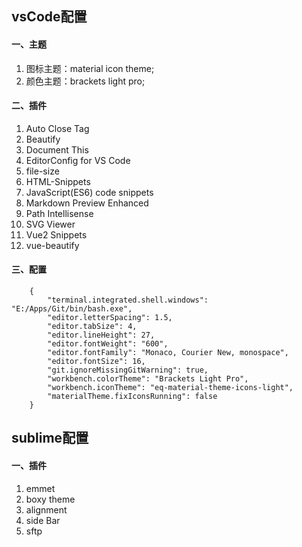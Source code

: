 ## vsCode配置 ##

#### 一、主题 ####

1. 图标主题：material icon theme;
2. 颜色主题：brackets light pro;


#### 二、插件 ####

1. Auto Close Tag
2. Beautify
3. Document This
4. EditorConfig for VS Code
5. file-size
6. HTML-Snippets
7. JavaScript(ES6) code snippets
8. Markdown Preview Enhanced
9. Path Intellisense
10. SVG Viewer
11. Vue2 Snippets
12. vue-beautify


#### 三、配置 ####

```
    {
        "terminal.integrated.shell.windows": "E:/Apps/Git/bin/bash.exe",
        "editor.letterSpacing": 1.5,
        "editor.tabSize": 4,
        "editor.lineHeight": 27,
        "editor.fontWeight": "600",
        "editor.fontFamily": "Monaco, Courier New, monospace",
        "editor.fontSize": 16,
        "git.ignoreMissingGitWarning": true,
        "workbench.colorTheme": "Brackets Light Pro",
        "workbench.iconTheme": "eq-material-theme-icons-light",
        "materialTheme.fixIconsRunning": false
    }
```




## sublime配置 ##

#### 一、插件 ####
1. emmet
2. boxy theme
3. alignment
4. side Bar
5. sftp

